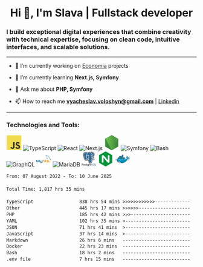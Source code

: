 <h1 align="center">Hi 👋, I'm Slava | Fullstack developer</h1>
<h3 align="left">I build exceptional digital experiences that combine creativity with technical expertise, focusing on clean code, intuitive interfaces, and scalable solutions.</h3>

---

- 🔭 I’m currently working on <a href="https://www.economia.cz/">Economia</a> projects

- 🌱 I’m currently learning **Next.js, Symfony**

- 💬 Ask me about **PHP, Symfony**

- 📫 How to reach me **vyacheslav.voloshyn@gmail.com** | <a href="https://www.linkedin.com/in/vyacheslav-voloshyn-74ab3b194/"> Linkedin </a>

---

<h3 align="left">Technologies and Tools:</h3>
<p align="left"> 
  <img src="https://raw.githubusercontent.com/devicons/devicon/master/icons/javascript/javascript-original.svg" alt="JavaScript" width="40" height="40"/> 
  <img src="https://cdn.worldvectorlogo.com/logos/typescript.svg" alt="TypeScript" width="40" height="40"/> 
  <img src="https://cdn.worldvectorlogo.com/logos/react-2.svg" alt="React" width="40" height="40"/> 
  <img src="https://cdn.worldvectorlogo.com/logos/nextjs-2.svg" alt="Next.js" width="40" height="40"/> 
  <img src="https://raw.githubusercontent.com/devicons/devicon/master/icons/nodejs/nodejs-original.svg" alt="Node.js" width="40" height="40"/> 
  <img src="https://symfony.com/logos/symfony_black_03.svg" alt="Symfony" width="40" height="40"/> 
  <img src="https://www.vectorlogo.zone/logos/gnu_bash/gnu_bash-icon.svg" alt="Bash" width="40" height="40"/> 
  <img src="https://www.vectorlogo.zone/logos/graphql/graphql-icon.svg" alt="GraphQL" width="40" height="40"/> 
  <img src="https://raw.githubusercontent.com/devicons/devicon/master/icons/mysql/mysql-original-wordmark.svg" alt="MySQL" width="40" height="40"/> 
  <img src="https://www.vectorlogo.zone/logos/mariadb/mariadb-icon.svg" alt="MariaDB" width="40" height="40"/> 
  <img src="https://raw.githubusercontent.com/devicons/devicon/master/icons/postgresql/postgresql-original-wordmark.svg" alt="PostgreSQL" width="40" height="40"/> 
  <img src="https://raw.githubusercontent.com/devicons/devicon/master/icons/nginx/nginx-original.svg" alt="NGINX" width="40" height="40"/>
  <img src="https://raw.githubusercontent.com/devicons/devicon/master/icons/docker/docker-original.svg" alt="Docker" width="40" height="40"/>
</p>

<!--START_SECTION:waka-->

```txt
From: 07 August 2022 - To: 10 June 2025

Total Time: 1,817 hrs 35 mins

TypeScript                 838 hrs 54 mins >>>>>>>>>>>>-------------   46.16 %
Other                      445 hrs 17 mins >>>>>>-------------------   24.50 %
PHP                        185 hrs 42 mins >>>----------------------   10.22 %
YAML                       102 hrs 35 mins >------------------------   05.64 %
JSON                       71 hrs 41 mins  >------------------------   03.94 %
JavaScript                 37 hrs 14 mins  >------------------------   02.05 %
Markdown                   26 hrs 6 mins   -------------------------   01.44 %
Docker                     22 hrs 23 mins  -------------------------   01.23 %
Bash                       18 hrs 2 mins   -------------------------   00.99 %
.env file                  7 hrs 15 mins   -------------------------   00.40 %
```

<!--END_SECTION:waka-->

